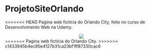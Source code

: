 # ProjetoSiteOrlando
<<<<<<< HEAD
Pagina web fictícia do Orlando City, feito no curso de Desenvolvimento Web na Udemy.
<div align='center'>
    <img src="./gif/ProjetoOrlando.gif">
</div>
=======
Pagina web fictícia do Orlando City.
>>>>>>> c1433945b4ec95e4127b31ca23bf1ff87330cac6
